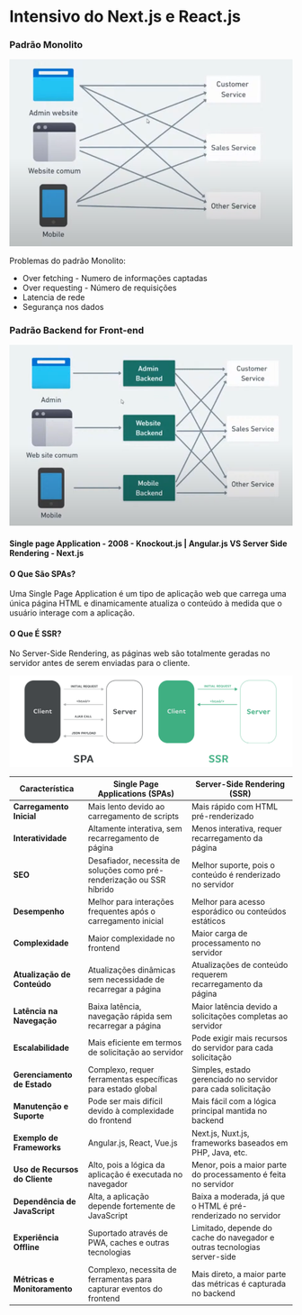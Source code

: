 # Intensivo do Next.js e React.js

### Padrão Monolito
<img src="assets/p-monolito.png">

Problemas do padrão Monolito:
- Over fetching - Numero de informações captadas
- Over requesting - Número de requisições
- Latencia de rede
- Segurança nos dados

### Padrão Backend for Front-end

<img src="assets/backend-for-frontend.png">


#### Single page Application - 2008 - Knockout.js | Angular.js VS Server Side Rendering - Next.js

#### O Que São SPAs?
Uma Single Page Application é um tipo de aplicação web que carrega uma única página HTML e dinamicamente atualiza o conteúdo à medida que o usuário interage com a aplicação. 

#### O Que É SSR?
No Server-Side Rendering, as páginas web são totalmente geradas no servidor antes de serem enviadas para o cliente.

<img src="assets/SPA_SSR.png">

| Característica                | Single Page Applications (SPAs)                                   | Server-Side Rendering (SSR)                                  |
|-------------------------------|-------------------------------------------------------------------|-------------------------------------------------------------|
| **Carregamento Inicial**      | Mais lento devido ao carregamento de scripts                      | Mais rápido com HTML pré-renderizado                        |
| **Interatividade**            | Altamente interativa, sem recarregamento de página                | Menos interativa, requer recarregamento da página           |
| **SEO**                       | Desafiador, necessita de soluções como pré-renderização ou SSR híbrido | Melhor suporte, pois o conteúdo é renderizado no servidor    |
| **Desempenho**                | Melhor para interações frequentes após o carregamento inicial     | Melhor para acesso esporádico ou conteúdos estáticos        |
| **Complexidade**              | Maior complexidade no frontend                                   | Maior carga de processamento no servidor                    |
| **Atualização de Conteúdo**   | Atualizações dinâmicas sem necessidade de recarregar a página     | Atualizações de conteúdo requerem recarregamento da página  |
| **Latência na Navegação**     | Baixa latência, navegação rápida sem recarregar a página          | Maior latência devido a solicitações completas ao servidor  |
| **Escalabilidade**            | Mais eficiente em termos de solicitação ao servidor               | Pode exigir mais recursos do servidor para cada solicitação |
| **Gerenciamento de Estado**   | Complexo, requer ferramentas específicas para estado global       | Simples, estado gerenciado no servidor para cada solicitação|
| **Manutenção e Suporte**      | Pode ser mais difícil devido à complexidade do frontend           | Mais fácil com a lógica principal mantida no backend        |
| **Exemplo de Frameworks**     | Angular.js, React, Vue.js                                        | Next.js, Nuxt.js, frameworks baseados em PHP, Java, etc.    |
| **Uso de Recursos do Cliente**| Alto, pois a lógica da aplicação é executada no navegador         | Menor, pois a maior parte do processamento é feita no servidor |
| **Dependência de JavaScript** | Alta, a aplicação depende fortemente de JavaScript                | Baixa a moderada, já que o HTML é pré-renderizado no servidor |
| **Experiência Offline**       | Suportado através de PWA, caches e outras tecnologias             | Limitado, depende do cache do navegador e outras tecnologias server-side |
| **Métricas e Monitoramento**  | Complexo, necessita de ferramentas para capturar eventos do frontend | Mais direto, a maior parte das métricas é capturada no backend |
